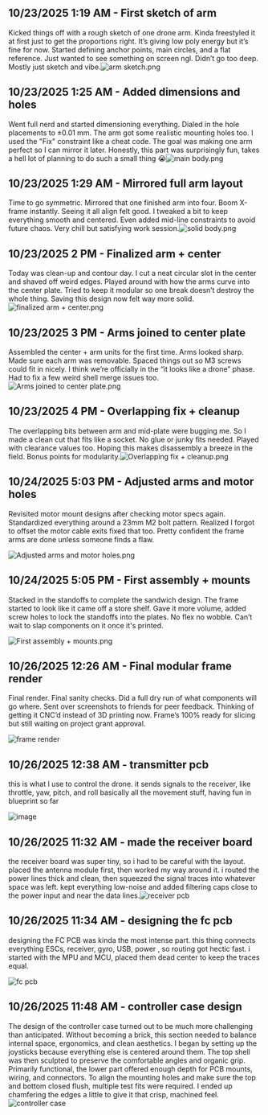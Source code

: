<!--
  ===================    !!READ THIS NOTICE!!   ====================
  DO NOT edit this file manually. Your changes WILL BE OVERWRITTEN!
  This journal is auto generated and updated by Hack Club Blueprint.
  To edit this file, please edit your journal entries on Blueprint.
  ==================================================================
-->

## 10/23/2025 1:19 AM - First sketch of arm  

Kicked things off with a rough sketch of one drone arm. Kinda freestyled it at first just to get the proportions right. It’s giving low poly energy but it’s fine for now. Started defining anchor points, main circles, and a flat reference. Just wanted to see something on screen ngl. Didn’t go too deep. Mostly just sketch and vibe.![arm sketch.png](https://blueprint.hackclub.com/user-attachments/blobs/proxy/eyJfcmFpbHMiOnsiZGF0YSI6NDUyOCwicHVyIjoiYmxvYl9pZCJ9fQ==--99f9c3b63da9ac1db6c1b56b4e3256095ffb778f/arm%20sketch.png)
  

## 10/23/2025 1:25 AM - Added dimensions and holes  

Went full nerd and started dimensioning everything. Dialed in the hole placements to ±0.01 mm. The arm got some realistic mounting holes too. I used the "Fix" constraint like a cheat code. The goal was making one arm perfect so I can mirror it later. Honestly, this part was surprisingly fun, takes a hell lot of planning to do such a small thing :sob:![main body.png](https://blueprint.hackclub.com/user-attachments/blobs/proxy/eyJfcmFpbHMiOnsiZGF0YSI6NDUyOSwicHVyIjoiYmxvYl9pZCJ9fQ==--35deb0117c12c3a0e720f48bfd6780d0f252f884/main%20body.png)
  

## 10/23/2025 1:29 AM - Mirrored full arm layout  

Time to go symmetric. Mirrored that one finished arm into four. Boom X-frame instantly. Seeing it all align felt good. I tweaked a bit to keep everything smooth and centered. Even added mid-line constraints to avoid future chaos. Very chill but satisfying work session.![solid body.png](https://blueprint.hackclub.com/user-attachments/blobs/proxy/eyJfcmFpbHMiOnsiZGF0YSI6NDUzMCwicHVyIjoiYmxvYl9pZCJ9fQ==--3dd8e8cbebad5fb5428b2e01e5eda29b88e3d6f0/solid%20body.png)
  

## 10/23/2025 2 PM - Finalized arm + center  

Today was clean-up and contour day. I cut a neat circular slot in the center and shaved off weird edges. Played around with how the arms curve into the center plate. Tried to keep it modular so one break doesn’t destroy the whole thing. Saving this design now felt way more solid.![finalized arm + center.png](https://blueprint.hackclub.com/user-attachments/blobs/proxy/eyJfcmFpbHMiOnsiZGF0YSI6NDY4NywicHVyIjoiYmxvYl9pZCJ9fQ==--c54db014ad30530477ad43c5b78689734c8a51b7/finalized%20arm%20%2B%20center.png)
  

## 10/23/2025 3 PM - Arms joined to center plate  

Assembled the center + arm units for the first time. Arms looked sharp. Made sure each arm was removable. Spaced things out so M3 screws could fit in nicely. I think we’re officially in the “it looks like a drone” phase. Had to fix a few weird shell merge issues too.![Arms joined to center plate.png](https://blueprint.hackclub.com/user-attachments/blobs/proxy/eyJfcmFpbHMiOnsiZGF0YSI6NDcxMywicHVyIjoiYmxvYl9pZCJ9fQ==--00c241e5a05f78c896c0f21f86a0736816f30c20/Arms%20joined%20to%20center%20plate.png)
  

## 10/23/2025 4 PM - Overlapping fix + cleanup  

The overlapping bits between arm and mid-plate were bugging me. So I made a clean cut that fits like a socket. No glue or junky fits needed. Played with clearance values too. Hoping this makes disassembly a breeze in the field. Bonus points for modularity.![Overlapping fix + cleanup.png](https://blueprint.hackclub.com/user-attachments/blobs/proxy/eyJfcmFpbHMiOnsiZGF0YSI6NDcxNSwicHVyIjoiYmxvYl9pZCJ9fQ==--db98be0b630cfcb559df3bad6cd9988fcedfde4f/Overlapping%20fix%20%2B%20cleanup.png)
  

## 10/24/2025 5:03 PM - Adjusted arms and motor holes  

Revisited motor mount designs after checking motor specs again. Standardized everything around a 23mm M2 bolt pattern. Realized I forgot to offset the motor cable exits fixed that too. Pretty confident the frame arms are done unless someone finds a flaw.

![Adjusted arms and motor holes.png](https://blueprint.hackclub.com/user-attachments/blobs/proxy/eyJfcmFpbHMiOnsiZGF0YSI6NTA3MSwicHVyIjoiYmxvYl9pZCJ9fQ==--8e452194b2639eb2caf4bcfb81503ef50d815d6e/Adjusted%20arms%20and%20motor%20holes.png)
  

## 10/24/2025 5:05 PM - First assembly + mounts  

Stacked in the standoffs to complete the sandwich design. The frame started to look like it came off a store shelf. Gave it more volume, added screw holes to lock the standoffs into the plates. No flex no wobble. Can’t wait to slap components on it once it's printed.

![First assembly + mounts.png](https://blueprint.hackclub.com/user-attachments/blobs/proxy/eyJfcmFpbHMiOnsiZGF0YSI6NTA3MiwicHVyIjoiYmxvYl9pZCJ9fQ==--5f3974a34fc112aaa4637c25610e8b32d2fbddc4/First%20assembly%20%2B%20mounts.png)
  

## 10/26/2025 12:26 AM - Final modular frame render  

Final render. Final sanity checks. Did a full dry run of what components will go where. Sent over screenshots to friends for peer feedback. Thinking of getting it CNC’d instead of 3D printing now. Frame’s 100% ready for slicing but still waiting on project grant approval.

![frame render](https://blueprint.hackclub.com/user-attachments/blobs/proxy/eyJfcmFpbHMiOnsiZGF0YSI6NTUwOSwicHVyIjoiYmxvYl9pZCJ9fQ==--011ceaa9859cf95e518b4719877c22a3d8fb0dce/frame%20render.png)
  

## 10/26/2025 12:38 AM - transmitter pcb  

this is what I use to control the drone. it sends signals to the receiver, like throttle, yaw, pitch, and roll basically all the movement stuff, having fun in blueprint so far

![image](https://blueprint.hackclub.com/user-attachments/blobs/proxy/eyJfcmFpbHMiOnsiZGF0YSI6NTUxMSwicHVyIjoiYmxvYl9pZCJ9fQ==--b74355579b25efe27b8cf385b1659c5bd3f7301b/image.png)
  

## 10/26/2025 11:32 AM - made the receiver board  

the receiver board was super tiny, so i had to be careful with the layout. placed the antenna module first, then worked my way around it. i routed the power lines thick and clean, then squeezed the signal traces into whatever space was left. kept everything low-noise and added filtering caps close to the power input and near the data lines.![receiver pcb](https://blueprint.hackclub.com/user-attachments/blobs/proxy/eyJfcmFpbHMiOnsiZGF0YSI6NTYzNCwicHVyIjoiYmxvYl9pZCJ9fQ==--5955f25ed93aa0a03996b932b42ddd0153462b8f/receiver%20pcb.png)
  

## 10/26/2025 11:34 AM - designing the fc pcb  

designing the FC PCB was kinda the most intense part. this thing connects everything ESCs, receiver, gyro, USB, power , so routing got hectic fast. i started with the MPU and MCU, placed them dead center to keep the traces equal.

![fc pcb](https://blueprint.hackclub.com/user-attachments/blobs/proxy/eyJfcmFpbHMiOnsiZGF0YSI6NTYzNSwicHVyIjoiYmxvYl9pZCJ9fQ==--749d472d764ba0dd80634fa280a9a9eecc8845c3/fc%20pcb.png)
  

## 10/26/2025 11:48 AM - controller case design  

The design of the controller case turned out to be much more challenging than anticipated.  Without becoming a brick, this section needed to balance internal space, ergonomics, and clean aesthetics.  I began by setting up the joysticks because everything else is centered around them.  The top shell was then sculpted to preserve the comfortable angles and organic grip.  Primarily functional, the lower part offered enough depth for PCB mounts, wiring, and connectors.  To align the mounting holes and make sure the top and bottom closed flush, multiple test fits were required.  I ended up chamfering the edges a little to give it that crisp, machined feel.![controller case](https://blueprint.hackclub.com/user-attachments/blobs/proxy/eyJfcmFpbHMiOnsiZGF0YSI6NTYzOCwicHVyIjoiYmxvYl9pZCJ9fQ==--dadbf3c551375d4c4b08e963ed6335f4471d1795/controller%20case.png)
  

